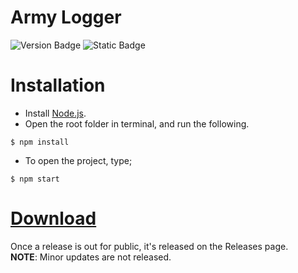 # Army Logger
![Version Badge](https://img.shields.io/badge/version-0.10.0-white?labelColor=darkgreen)
![Static Badge](https://img.shields.io/badge/build-prerelease-white?labelColor=darkgreen)

# Installation
- Install [Node.js](https://nodejs.org/en).
- Open the root folder in terminal, and run the following.
```shell
$ npm install
```
- To open the project, type;
```shell
$ npm start
```

# [Download](https://github.com/BrazeDaGreat/army-logger/releases)
Once a release is out for public, it's released on the Releases page.<br>
**NOTE**: Minor updates are not released.
